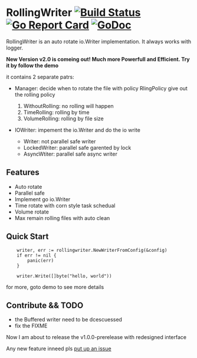 # RollingWriter [![Build Status](https://travis-ci.org/arthurkiller/rollingWriter.svg?branch=master)](https://travis-ci.org/arthurkiller/rollingWriter) [![Go Report Card](https://goreportcard.com/badge/github.com/arthurkiller/rollingwriter)](https://goreportcard.com/report/github.com/arthurkiller/rollingwriter) [![GoDoc](https://godoc.org/github.com/arthurkiller/rollingWriter?status.svg)](https://godoc.org/github.com/arthurkiller/rollingWriter)
RollingWriter is an auto rotate io.Writer implementation. It always works with logger.

__New Version v2.0 is comeing out! Much more Powerfull and Efficient. Try it by follow the demo__

it contains 2 separate patrs:
* Manager: decide when to rotate the file with policy
    RlingPolicy give out the rolling policy
    1. WithoutRolling: no rolling will happen
    2. TimeRolling: rolling by time
    3. VolumeRolling: rolling by file size

* IOWriter: impement the io.Writer and do the io write
    * Writer: not parallel safe writer
    * LockedWriter: parallel safe garented by lock
    * AsyncWtiter: parallel safe async writer

## Features
* Auto rotate
* Parallel safe
* Implement go io.Writer
* Time rotate with corn style task schedual
* Volume rotate
* Max remain rolling files with auto clean

## Quick Start
```golang
	writer, err := rollingwriter.NewWriterFromConfig(&config)
	if err != nil {
		panic(err)
	}

	writer.Write([]byte("hello, world"))
```
for more, goto demo to see more details

## Contribute && TODO
* the Buffered writer need to be dcescuessed
* fix the FIXME

Now I am about to release the v1.0.0-prerelease with redesigned interface

Any new feature inneed pls [put up an issue](https://github.com/arthurkiller/rollingWriter/issues/new)
